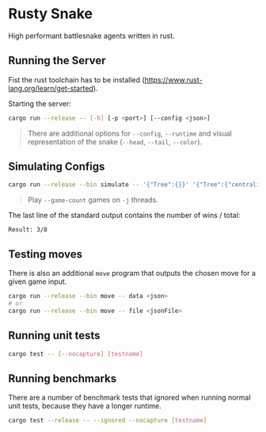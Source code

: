 # Rusty Snake

High performant battlesnake agents written in rust.

## Running the Server

Fist the rust toolchain has to be installed (https://www.rust-lang.org/learn/get-started).

Starting the server:

```bash
cargo run --release -- [-h] [-p <port>] [--config <json>]
```

> There are additional options for `--config`, `--runtime` and visual representation of the snake (`--head`, `--tail`, `--color`).

## Simulating Configs

```bash
cargo run --release --bin simulate -- '{"Tree":{}}' '{"Tree":{"centrality":0}}' '{"Mobility":{}}' '{"Random":null}' -j 8 --game-count 8
```

> Play `--game-count` games on `-j` threads.

The last line of the standard output contains the number of wins / total:

```
Result: 3/8
```

## Testing moves

There is also an additional `move` program that outputs the chosen move for a given game input.

```bash
cargo run --release --bin move -- data <json>
# or
cargo run --release --bin move -- file <jsonFile>
```

## Running unit tests

```bash
cargo test -- [--nocapture] [testname]
```

## Running benchmarks

There are a number of benchmark tests that ignored when running normal unit tests, because they have a longer runtime.

```bash
cargo test --release -- --ignored --nocapture [testname]
```
